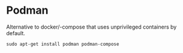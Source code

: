 # Podman

Alternative to docker/-compose that uses unprivileged containers by default.

    sudo apt-get install podman podman-compose
